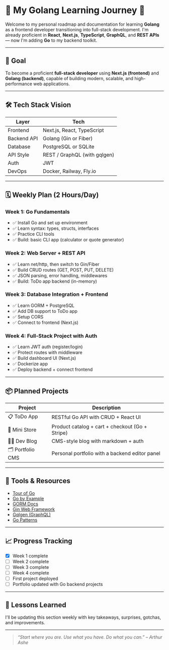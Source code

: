 # 🧠 My Golang Learning Journey 🚀

Welcome to my personal roadmap and documentation for learning **Golang** as a frontend developer transitioning into full-stack development. I'm already proficient in **React**, **Next.js**, **TypeScript**, **GraphQL**, and **REST APIs** — now I'm adding **Go** to my backend toolkit.

---

## 🎯 Goal

To become a proficient **full-stack developer** using **Next.js (frontend)** and **Golang (backend)**, capable of building modern, scalable, and high-performance web applications.

---

## 🛠️ Tech Stack Vision

| Layer       | Tech                         |
| ----------- | ---------------------------- |
| Frontend    | Next.js, React, TypeScript   |
| Backend API | Golang (Gin or Fiber)        |
| Database    | PostgreSQL or SQLite         |
| API Style   | REST / GraphQL (with gqlgen) |
| Auth        | JWT                          |
| DevOps      | Docker, Railway, Fly.io      |

---

## 🗓️ Weekly Plan (2 Hours/Day)

### **Week 1: Go Fundamentals**

- ✅ Install Go and set up environment
- ✅ Learn syntax: types, structs, interfaces
- ✅ Practice CLI tools
- ✅ Build: basic CLI app (calculator or quote generator)

### **Week 2: Web Server + REST API**

- ✅ Learn net/http, then switch to Gin/Fiber
- ✅ Build CRUD routes (GET, POST, PUT, DELETE)
- ✅ JSON parsing, error handling, middlewares
- ✅ Build: ToDo app backend (in-memory)

### **Week 3: Database Integration + Frontend**

- ✅ Learn GORM + PostgreSQL
- ✅ Add DB support to ToDo app
- ✅ Setup CORS
- ✅ Connect to frontend (Next.js)

### **Week 4: Full-Stack Project with Auth**

- ✅ Learn JWT auth (register/login)
- ✅ Protect routes with middleware
- ✅ Build dashboard UI (Next.js)
- ✅ Dockerize app
- ✅ Deploy backend + connect frontend

---

## 📦 Planned Projects

| Project          | Description                                     |
| ---------------- | ----------------------------------------------- |
| 📋 ToDo App      | RESTful Go API with CRUD + React UI             |
| 🛒 Mini Store    | Product catalog + cart + checkout (Go + Stripe) |
| 🧑‍💻 Dev Blog      | CMS-style blog with markdown + auth             |
| 🗂️ Portfolio CMS | Personal portfolio with a backend editor panel  |

---

## 🧪 Tools & Resources

- [Tour of Go](https://tour.golang.org/)
- [Go by Example](https://gobyexample.com/)
- [GORM Docs](https://gorm.io/docs/)
- [Gin Web Framework](https://github.com/gin-gonic/gin)
- [Gqlgen (GraphQL)](https://github.com/99designs/gqlgen)
- [Go Patterns](https://github.com/tmrts/go-patterns)

---

## 📈 Progress Tracking

- [x] Week 1 complete
- [ ] Week 2 complete
- [ ] Week 3 complete
- [ ] Week 4 complete
- [ ] First project deployed
- [ ] Portfolio updated with Go backend projects

---

## 🧠 Lessons Learned

I'll be updating this section weekly with key takeaways, surprises, gotchas, and improvements.

---

> _“Start where you are. Use what you have. Do what you can.” – Arthur Ashe_
